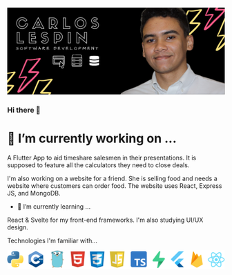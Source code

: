 [!["Banner with Carlos Profile"](https://github.com/Calesi19/Calesi19/blob/main/banner.png?raw=true)](https://carloslespin.com/)

### Hi there 👋

# 🔭 I’m currently working on ...

A Flutter App to aid timeshare salesmen in their presentations. It is supposed to feature all the calculators they need to close deals.

I'm also working on a website for a friend. She is selling food and needs a website where customers can order food. The website uses React, Express JS, and MongoDB.

- 🌱 I’m currently learning ...

React & Svelte for my front-end frameworks. I'm also studying UI/UX design.


Technologies I'm familiar with...


![Technologies](https://github.com/Calesi19/Calesi19/blob/main/logos.png?raw=true)
